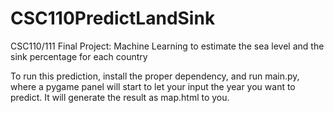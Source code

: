 # CSC110PredictLandSink

CSC110/111 Final Project: Machine Learning to estimate the sea level and the sink percentage for each country

To run this prediction, install the proper dependency, and run main.py, where a pygame panel will start to let your
input the year you want to predict. It will generate the result as map.html to you.